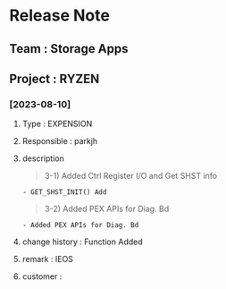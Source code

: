 # Release Note

## Team : Storage Apps
## Project : RYZEN

### [2023-08-10]
1. Type : EXPENSION
2. Responsible : parkjh
3. description
    > 3-1) Added Ctrl Register I/O and Get SHST info

       - GET_SHST_INIT() Add
   
    > 3-2) Added PEX APIs for Diag. Bd
    
       - Added PEX APIs for Diag. Bd
   
4. change history : Function Added
5. remark : IEOS
6. customer : 
